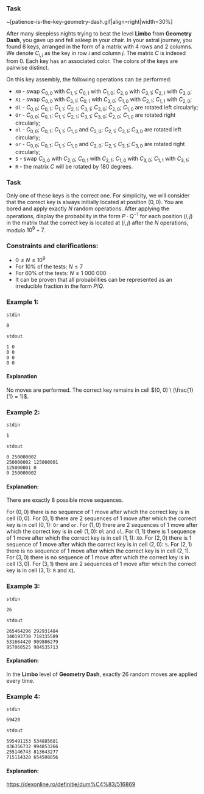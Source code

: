 ### Task

~[patience-is-the-key-geometry-dash.gif|align=right|width=30%]

After many sleepless nights trying to beat the level **Limbo** from **Geometry Dash**, you gave up and fell asleep in your chair. In your astral journey, you found $8$ keys, arranged in the form of a matrix with $4$ rows and $2$ columns. We denote $C_{i,j}$ as the key in row $i$ and column $j$. The matrix $C$ is indexed from $0$. Each key has an associated color. The colors of the keys are pairwise distinct.

On this key assembly, the following operations can be performed:
- `X0` - swap $C_{0,0}$ with $C_{1,1}$; $C_{0,1}$ with $C_{1,0}$; $C_{2,0}$ with $C_{3,1}$; $C_{2,1}$ with $C_{3,0}$;
- `X1` - swap $C_{0,0}$ with $C_{3,1}$; $C_{0,1}$ with $C_{3,0}$; $C_{1,0}$ with $C_{2,1}$; $C_{1,1}$ with $C_{2,0}$;
- `Ol` - $C_{0,0}$; $C_{0,1}$; $C_{1,1}$; $C_{2,1}$; $C_{3,1}$; $C_{3,0}$; $C_{2,0}$; $C_{1,0}$ are rotated left circularly;
- `Or` - $C_{0,0}$; $C_{0,1}$; $C_{1,1}$; $C_{2,1}$; $C_{3,1}$; $C_{3,0}$; $C_{2,0}$; $C_{1,0}$ are rotated right circularly;
- `ol` - $C_{0,0}$; $C_{0,1}$; $C_{1,1}$; $C_{1,0}$ and $C_{2,0}$; $C_{2,1}$; $C_{3,1}$; $C_{3,0}$ are rotated left circularly;
- `or` - $C_{0,0}$; $C_{0,1}$; $C_{1,1}$; $C_{1,0}$ and $C_{2,0}$; $C_{2,1}$; $C_{3,1}$; $C_{3,0}$ are rotated right circularly;
- `S` - swap $C_{0,0}$ with $C_{2,0}$; $C_{0,1}$ with $C_{2,1}$; $C_{1,0}$ with $C_{3,0}$; $C_{1,1}$ with $C_{3,1}$;
- `R` - the matrix $C$ will be rotated by $180$ degrees.

### Task

Only one of these keys is the correct one. For simplicity, we will consider that the correct key is always initially located at position $(0, 0)$. You are bored and apply exactly $N$ random operations. After applying the operations, display the probability in the form $P \cdot {Q}^{-1}$ for each position $(i, j)$ in the matrix that the correct key is located at $(i, j)$ after the $N$ operations, modulo ${10}^{9}+7$.

### Constraints and clarifications:
* $0 \leq N \leq {10}^9$
* For $10 \%$ of the tests: $N \leq 7$
* For $60 \%$ of the tests: $N \leq 1 \ 000 \ 000$
* It can be proven that all probabilities can be represented as an irreducible fraction in the form $P / Q$.

### Example 1:

`stdin`
```
0
```

`stdout`
```
1 0
0 0
0 0
0 0
```

#### Explanation
No moves are performed. The correct key remains in cell $(0, 0) \ (\frac{1}{1} = 1)$.

### Example 2:

`stdin`
```
1
```

`stdout`
```
0 250000002
250000002 125000001
125000001 0
0 250000002
```

#### Explanation:
There are exactly $8$ possible move sequences.

For $(0, 0)$ there is no sequence of $1$ move after which the correct key is in cell $(0, 0)$.
For $(0, 1)$ there are $2$ sequences of $1$ move after which the correct key is in cell $(0, 1)$: `Or` and `or`.
For $(1, 0)$ there are $2$ sequences of $1$ move after which the correct key is in cell $(1, 0)$: `Ol` and `ol`.
For $(1, 1)$ there is $1$ sequence of $1$ move after which the correct key is in cell $(1, 1)$: `X0`.
For $(2, 0)$ there is $1$ sequence of $1$ move after which the correct key is in cell $(2, 0)$: `S`.
For $(2, 1)$ there is no sequence of $1$ move after which the correct key is in cell $(2, 1)$.
For $(3, 0)$ there is no sequence of $1$ move after which the correct key is in cell $(3, 0)$.
For $(3, 1)$ there are $2$ sequences of $1$ move after which the correct key is in cell $(3, 1)$: `R` and `X1`.

### Example 3:

`stdin`
```
26
```

`stdout`
```
265464296 292931484
340193730 718335589
531664420 909806279
957068525 984535713
```

#### Explanation:
In the **Limbo** level of **Geometry Dash**, exactly $26$ random moves are applied every time.

### Example 4:
`stdin`
```
69420
```

`stdout`
```
595491153 534885681
436356732 994853266
255146743 813643277
715114328 654508856
```

#### Explanation:
https://dexonline.ro/definitie/dum%C4%83/516869